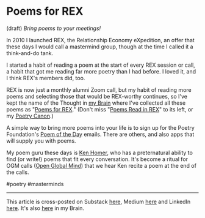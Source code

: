 # Poems for REX 
(draft) 
*Bring poems to your meetings!* 

In 2010 I launched REX, the Relationship Economy eXpedition, an offer that these days I would call a mastermind group, though at the time I called it a think-and-do tank. 

I started a habit of reading a poem at the start of every REX session or call, a habit that got me reading far more poetry than I had before. I loved it, and I think REX's members did, too. 

REX is now just a monthly alumni Zoom call, but my habit of reading more poems and selecting those that would be REX-worthy continues, so I've kept the name of the Thought in [my Brain](https://www.jerrysbrain.com/) where I've collected all these poems as "[Poems for REX](https://bra.in/8pWnAo)." (Don't miss "[Poems Read in REX](https://bra.in/9pxPKp)" to its left, or my [Poetry Canon](https://bra.in/5qzNR6).) 

A simple way to bring more poems into your life is to sign up for the Poetry Foundation's [Poem of the Day](https://www.poetryfoundation.org/poems/poem-of-the-day) emails. There are others, and also apps that will supply you with poems. 

My poem guru these days is [Ken Homer](https://bra.in/6qaymq), who has a preternatural ability to find (or write!) poems that fit every conversation. It's become a ritual for OGM calls ([Open Global Mind](https://openglobalmind.com/)) that we hear Ken recite a poem at the end of the calls. 

#poetry #masterminds 

--- 
This article is cross-posted on Substack [here](), Medium [here]() and LinkedIn [here](). It's also [here]() in my Brain.  